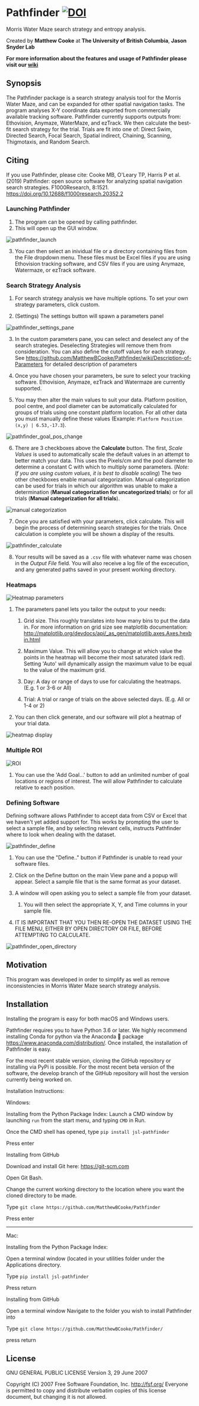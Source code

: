 # Pathfinder    [![DOI](https://zenodo.org/badge/188258387.svg)](https://zenodo.org/badge/latestdoi/188258387)

Morris Water Maze search strategy and entropy analysis.

Created by **Matthew Cooke** at **The University of British Columbia**, **Jason Snyder Lab**

**For more information about the features and usage of Pathfinder please visit our [wiki](https://github.com/MatthewBCooke/Pathfinder/wiki)**

## Synopsis

The Pathfinder package is a search strategy analysis tool for the Morris Water Maze, and can be expanded for other spatial navigation tasks. The program analyses X-Y coordinate data exported from commercially available tracking software. Pathfinder currently supports outputs from: Ethovision, Anymaze, WaterMaze, and ezTrack. We then calculate the best-fit search strategy for the trial. Trials are fit into one of: Direct Swim, Directed Search, Focal Search, Spatial indirect, Chaining, Scanning, Thigmotaxis, and Random Search.

## Citing

If you use Pathfinder, please cite: Cooke MB, O'Leary TP, Harris P et al. (2019) Pathfinder: open source software for analyzing spatial navigation search strategies. F1000Research, 8:1521. https://doi.org/10.12688/f1000research.20352.2

### Launching Pathfinder

1. The program can be opened by calling pathfinder.
2. This will open up the GUI window.

![pathfinder_launch](https://user-images.githubusercontent.com/7039454/86947608-d5d6b400-c100-11ea-970c-f1ec05833de7.gif)

3. You can then select an inividual file or a directory containing files from the File dropdown menu. These files must be Excel files if you are using Ethovision tracking software, and CSV files if you are using Anymaze, Watermaze, or ezTrack software.

### Search Strategy Analysis

1. For search strategy analysis we have multiple options. To set your own strategy parameters, click custom.

2. (Settings) The settings button will spawn a parameters panel

![pathfinder_settings_pane](https://user-images.githubusercontent.com/7039454/86947641-e4bd6680-c100-11ea-8263-3a20f429d2bf.gif)

3. In the custom parameters pane, you can select and deselect any of the search strategies. Deselecting Strategies will remove them from consideration. You can also define the cutoff values for each strategy. See https://github.com/MatthewBCooke/Pathfinder/wiki/Description-of-Parameters for detailed description of parameters

4. Once you have chosen your parameters, be sure to select your tracking software. Ethovision, Anymaze, ezTrack and Watermaze are currently supported. 

5. You may then alter the main values to suit your data. Platform position, pool centre, and pool diameter can be automatically calculated for groups of trials using one constant platform location. For all other data you must manually define these values (Example: `Platform Position (x,y) | 6.53,-17.3`).

![pathfinder_goal_pos_change](https://user-images.githubusercontent.com/7039454/86947673-f3a41900-c100-11ea-82a5-c1245e0d02af.gif)

6. There are 3 checkboxes above the **Calculate** button. The first, *Scale Values* is used to automatically scale the default values in an attempt to better match your data. This uses the Pixels/cm and the pool diameter to determine a constant C with which to multiply some parameters. (*Note: If you are using custom values, it is best to disable scaling*) The two other checkboxes enable manual categorization. Manual categorization can be used for trials in which our algorithm was unable to make a determination (**Manual categorization for uncategorized trials**) or for all trials (**Manual categorization for all trials**). 

![manual categorization](http://snyderlab.com/pathfinder/manual.jpg)

7. Once you are satisfied with your parameters, click calculate. This will begin the process of determining search strategies for the trials. Once calculation is complete you will be shown a display of the results.

![pathfinder_calculate](https://user-images.githubusercontent.com/7039454/86947699-00287180-c101-11ea-978c-89d4bd95e3c5.gif)

8. Your results will be saved as a `.csv` file with whatever name was chosen in the *Output File* field. You will also receive a log file of the excecution, and any generated paths saved in your present working directory.

### Heatmaps

![Heatmap parameters](http://snyderlab.com/pathfinder/heatmapparams.jpg)

1. The parameters panel lets you tailor the output to your needs:

    1. Grid size. This roughly translates into how many bins to put the data in. For more information on grid size see matplotlib documentation: http://matplotlib.org/devdocs/api/_as_gen/matplotlib.axes.Axes.hexbin.html

    2. Maximum Value. This will allow you to change at which value the points in the heatmap will become their most saturated (dark red). Setting 'Auto' will dynamically assign the maximum value to be equal to the value of the maximum grid.


    3. Day: A day or range of days to use for calculating the heatmaps. (E.g. 1 or 3-6 or All)

    4. Trial: A trial or range of trials on the above selected days. (E.g. All or 1-4 or 2)

2. You can then click generate, and our software will plot a heatmap of your trial data.

![heatmap display](http://snyderlab.com/pathfinder/heatmap.jpg)


### Multiple ROI

![ROI](http://snyderlab.com/pathfinder/pathfinder_addROI.png)

1. You can use the 'Add Goal...' button to add an unlimited number of goal locations or regions of interest. The will allow Pathfinder to calculate relative to each position.

### Defining Software

Defining software allows Pathfinder to accept data from CSV or Excel that we haven't yet added support for. This works by prompting the user to select a sample file, and by selecting relevant cells, instructs Pathfinder where to look when dealing with the dataset. 

![pathfinder_define](https://user-images.githubusercontent.com/7039454/86947754-0f0f2400-c101-11ea-8489-b06b47634c97.gif)

1. You can use the "Define.." button if Pathfinder is unable to read your software files.

2. Click on the Define button on the main View pane and a popup will appear. Select a sample file that is the same format as your dataset.

3. A window will open asking you to select a sample file from your dataset.
    1. You will then select the appropriate X, Y, and Time columns in your sample file.
4. IT IS IMPORTANT THAT YOU THEN RE-OPEN THE DATASET USING THE FILE MENU, EITHER BY OPEN DIRECTORY OR FILE, BEFORE ATTEMPTING TO CALCULATE.

![pathfinder_open_directory](https://user-images.githubusercontent.com/7039454/86947834-2e0db600-c101-11ea-8e7c-f12d2117f3b8.gif)


## Motivation

This program was developed in order to simplify as well as remove inconsistencies in Morris Water Maze search strategy analysis. 

## Installation

Installing the program is easy for both macOS and Windows users.

Pathfinder requires you to have Python 3.6 or later. We highly recommend installing Conda for python via the Anaconda 🐍 package https://www.anaconda.com/distribution/. Once installed, the installation of Pathfinder is easy.

For the most recent stable version, cloning the GitHub repository or installing via PyPi is possible. For the most recent beta version of the software, the develop branch of the GitHub repository will host the version currently being worked on.

Installation Instructions:

Windows:

Installing from the Python Package Index:
Launch a CMD window by launching `run` from the start menu, and typing `CMD` in Run.

Once the CMD shell has opened, type `pip install jsl-pathfinder`

Press enter

Installing from GitHub

Download and install Git here: https://git-scm.com

Open Git Bash.

Change the current working directory to the location where you want the cloned directory to be made.

Type `git clone https://github.com/MatthewBCooke/Pathfinder`

Press enter

***

Mac:

Installing from the Python Package Index:

Open a terminal window (located in your utilities folder under the Applications directory.

Type `pip install jsl-pathfinder`

Press return

Installing from GitHub

Open a terminal window Navigate to the folder you wish to install Pathfinder into

Type `git clone https://github.com/MatthewBCooke/Pathfinder/`

press return


## License

GNU GENERAL PUBLIC LICENSE
                       Version 3, 29 June 2007

 Copyright (C) 2007 Free Software Foundation, Inc. <http://fsf.org/>
 Everyone is permitted to copy and distribute verbatim copies
 of this license document, but changing it is not allowed.

